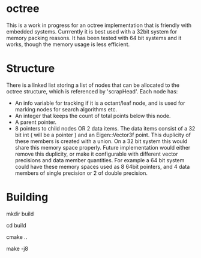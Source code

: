 # octree
This is a work in progress for an octree implementation that is friendly with embedded systems. Currrently it is best used with a 32bit system for memory packing reasons. It has been tested with 64 bit systems and it works, though the memory usage is less efficient. 

# Structure
There is a linked list storing a list of nodes that can be allocated to the octree structure, which is referenced by 'scrapHead'. Each node has:
- An info variable for tracking if it is a octant/leaf node, and is used for marking nodes for search algorithms etc. 
- An integer that keeps the count of total points below this node.
- A parent pointer.
- 8 pointers to child nodes OR 2 data items. The data items consist of a 32 bit int ( will be a pointer ) and an Eigen::Vector3f point. This duplicity of these members is created with a union. On a 32 bit system this would share this memory space properly. Future implementation would either remove this duplicity, or make it configurable with different vector precisions and data member quantities. For example a 64 bit system could have these memory spaces used as 8 64bit pointers, and 4 data members of single precision or 2 of double precision. 

# Building 

mkdir build 

cd build 

cmake .. 

make -j8


